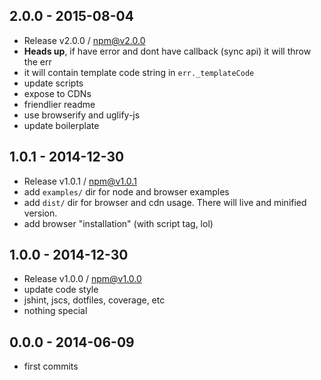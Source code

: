 

## 2.0.0 - 2015-08-04
- Release v2.0.0 / npm@v2.0.0
- **Heads up**, if have error and dont have callback (sync api) it will throw the err
- it will contain template code string in `err._templateCode`
- update scripts
- expose to CDNs
- friendlier readme
- use browserify and uglify-js
- update boilerplate

## 1.0.1 - 2014-12-30
- Release v1.0.1 / npm@v1.0.1
- add `examples/` dir for node and browser examples
- add `dist/` dir for browser and cdn usage. There will live and minified version.
- add browser "installation" (with script tag, lol)

## 1.0.0 - 2014-12-30
- Release v1.0.0 / npm@v1.0.0
- update code style
- jshint, jscs, dotfiles, coverage, etc
- nothing special

## 0.0.0 - 2014-06-09
- first commits